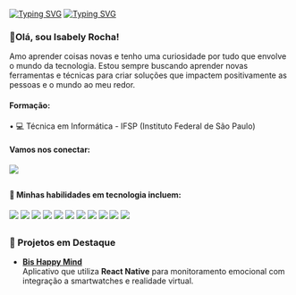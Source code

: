 [![Typing SVG](https://readme-typing-svg.demolab.com?font=Fira+Code&pause=1000&color=9B18F7&width=435&lines=Ol%C3%A1%2C+sou+Isabely+Rocha;Sou+desenvolvedora;Sou+programadora)](https://git.io/typing-svg)
<a href="https://git.io/typing-svg"><img src="https://readme-typing-svg.demolab.com?font=Fira+Code&pause=1000&color=9B18F7&width=435&lines=Ol%C3%A1%2C+sou+Isabely+Rocha;Sou+desenvolvedora;Sou+programadora" alt="Typing SVG" /></a>


### 👋Olá, sou Isabely Rocha! 

Amo aprender coisas novas e tenho uma curiosidade por tudo que envolve o mundo da tecnologia.
Estou sempre buscando aprender novas ferramentas e técnicas para criar soluções que impactem positivamente as pessoas e o mundo ao meu redor.


#### Formação:
•  💻 Técnica em Informática - IFSP (Instituto Federal de São Paulo)

#### Vamos nos conectar:
<a href="https://www.linkedin.com/in/isabely-rocha-de-oliveira-7121b8255">
  <img src="https://img.shields.io/badge/linkedin-%230077B5.svg?style=for-the-badge&logo=linkedin&logoColor=white">
</a>

##
#### 🔧 Minhas habilidades em tecnologia incluem:
<div style="display: inline">
  <img src="https://img.shields.io/badge/css3-%231572B6.svg?style=for-the-badge&logo=css3&logoColor=white">
  <img src="https://img.shields.io/badge/html5-%23E34F26.svg?style=for-the-badge&logo=html5&logoColor=white">
  <img src="https://img.shields.io/badge/javascript-%23323330.svg?style=for-the-badge&logo=javascript&logoColor=%23F7DF1E">
  <img src="https://img.shields.io/badge/React-20232A?style=for-the-badge&logo=react&logoColor=61DAFB">
  <img src="https://img.shields.io/badge/React_Native-20232A?style=for-the-badge&logo=react&logoColor=61DAFB">
  <img src="https://img.shields.io/badge/python-3670A0?style=for-the-badge&logo=python&logoColor=ffdd54">
  <img src="https://img.shields.io/badge/java-%23ED8B00.svg?style=for-the-badge&logo=openjdk&logoColor=white">
  <img src="https://img.shields.io/badge/Spring_Boot-6DB33F?style=for-the-badge&logo=spring-boot&logoColor=white">
  <img src="https://img.shields.io/badge/mysql-4479A1.svg?style=for-the-badge&logo=mysql&logoColor=white">
  <img src="https://img.shields.io/badge/firebase-ffca28?style=for-the-badge&logo=firebase&logoColor=black">
  <img src="https://img.shields.io/badge/sqlite-%2307405e.svg?style=for-the-badge&logo=sqlite&logoColor=white">
</div>

##
### 🚀 Projetos em Destaque
- [**Bis Happy Mind**](https://github.com/isabelyrochaoliveira/BisHappyMind)  
  Aplicativo que utiliza **React Native** para monitoramento emocional com integração a smartwatches e realidade virtual.

